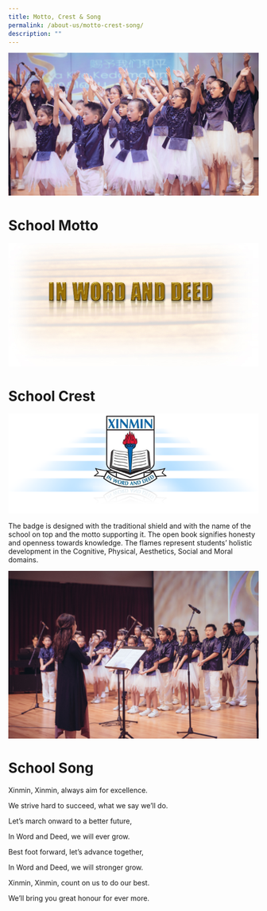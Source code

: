 ```yaml
---
title: Motto, Crest & Song
permalink: /about-us/motto-crest-song/
description: ""
---
```


![](/images/Actual-155-e1492360638508.jpg)
# **School Motto**

![](/images/sch_motto.jpg)

# **School Crest**

![](/images/sch_crest.png)

The badge is designed with the traditional shield and with the name of the school on top and the motto supporting it. The open book signifies honesty and openness towards knowledge. The flames represent students’ holistic development in the Cognitive, Physical, Aesthetics, Social and Moral domains.

![](/images/Actual-153.jpg)

# **School Song**

Xinmin, Xinmin, always aim for excellence.

We strive hard to succeed, what we say we’ll do.

Let’s march onward to a better future,

In Word and Deed, we will ever grow.

Best foot forward, let’s advance together,

In Word and Deed, we will stronger grow.

Xinmin, Xinmin, count on us to do our best.

We’ll bring you great honour for ever more.